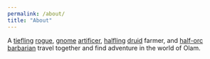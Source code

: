 ```yaml
---
permalink: /about/
title: "About"
---
```


A [tiefling](https://www.dndbeyond.com/races/7-tiefling) [rogue](https://www.dndbeyond.com/classes/rogue), 
[gnome](https://www.dndbeyond.com/races/18-gnome) [artificer](http://dnd5e.wikidot.com/artificer), 
[halfling](https://www.dndbeyond.com/races/14-halfling) [druid](https://www.dndbeyond.com/classes/druid) farmer, and 
[half-orc](https://www.dndbeyond.com/races/2-half-orc) [barbarian](https://www.dndbeyond.com/classes/barbarian)
travel together and find adventure in the world of Olam.
